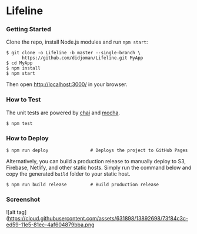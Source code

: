 # Lifeline

### Getting Started

Clone the repo, install Node.js modules and run `npm start`:

```
$ git clone -o Lifeline -b master --single-branch \
      https://github.com/didjoman/Lifeline.git MyApp
$ cd MyApp
$ npm install
$ npm start
```

Then open [http://localhost:3000/](http://localhost:3000/) in your browser.

### How to Test

The unit tests are powered by [chai](http://chaijs.com/) and [mocha](http://mochajs.org/).

```
$ npm test
```

### How to Deploy

```shell
$ npm run deploy                # Deploys the project to GitHub Pages
```

Alternatively, you can build a production release to manually deploy to S3, Firebase, Netlify, and other static hosts. Simply run the command below and copy the generated `build` folder to your static host.

```shell
$ npm run build release         # Build production release 
```

### Screenshot

![alt tag](https://cloud.githubusercontent.com/assets/631898/13892698/73f84c3c-ed59-11e5-81ec-4af604879bba.png
